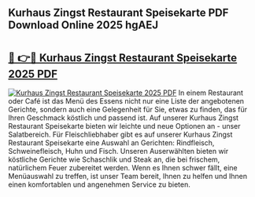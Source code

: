 ## Kurhaus Zingst Restaurant Speisekarte PDF Download Online 2025 hgAEJ

# <h2><a href="http://gcbpm94.nevu.top/?p=Kurhaus+Zingst+Restaurant+Speisekarte">🔗 👉🔴 Kurhaus Zingst Restaurant Speisekarte 2025 PDF</a></h2>

[![Kurhaus Zingst Restaurant Speisekarte 2025 PDF](https://i.imgur.com/dBaPXMq.png)](http://gcbpm94.nevu.top/?p=Kurhaus+Zingst+Restaurant+Speisekarte)
In einem Restaurant oder Café ist das Menü des Essens nicht nur eine Liste der angebotenen Gerichte, sondern auch eine Gelegenheit für Sie, etwas zu finden, das für Ihren Geschmack köstlich und passend ist. Auf unserer Kurhaus Zingst Restaurant Speisekarte bieten wir leichte und neue Optionen an - unser Salatbereich. Für Fleischliebhaber gibt es auf unserer Kurhaus Zingst Restaurant Speisekarte eine Auswahl an Gerichten: Rindfleisch, Schweinefleisch, Huhn und Fisch. Unseren Auserwählten bieten wir köstliche Gerichte wie Schaschlik und Steak an, die bei frischem, natürlichem Feuer zubereitet werden. Wenn es Ihnen schwer fällt, eine Menüauswahl zu treffen, ist unser Team bereit, Ihnen zu helfen und Ihnen einen komfortablen und angenehmen Service zu bieten.
